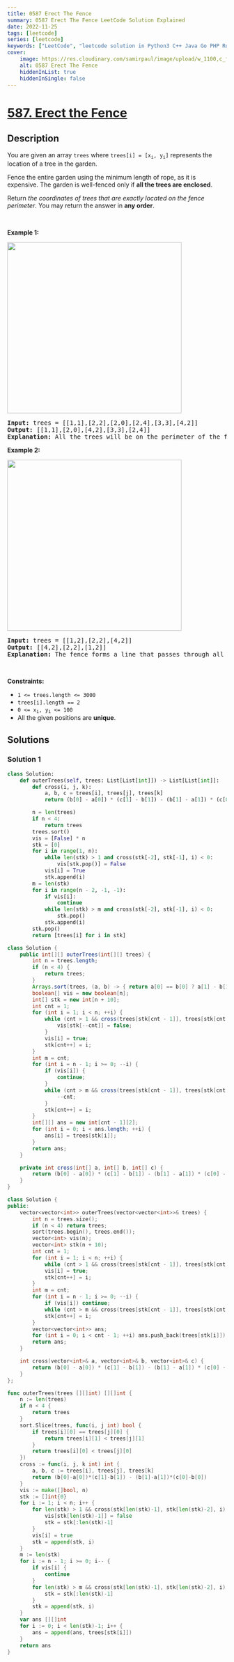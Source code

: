 ```yaml
---
title: 0587 Erect The Fence
summary: 0587 Erect The Fence LeetCode Solution Explained
date: 2022-11-25
tags: [leetcode]
series: [leetcode]
keywords: ["LeetCode", "leetcode solution in Python3 C++ Java Go PHP Ruby Swift TypeScript Rust C# JavaScript C", "0587 Erect The Fence LeetCode Solution Explained in all languages"]
cover:
    image: https://res.cloudinary.com/samirpaul/image/upload/w_1100,c_fit,co_rgb:FFFFFF,l_text:Arial_75_bold:0587 Erect The Fence - Solution Explained/problem-solving.webp
    alt: 0587 Erect The Fence
    hiddenInList: true
    hiddenInSingle: false
---
```



# [587. Erect the Fence](https://leetcode.com/problems/erect-the-fence)


## Description

<p>You are given an array <code>trees</code> where <code>trees[i] = [x<sub>i</sub>, y<sub>i</sub>]</code> represents the location of a tree in the garden.</p>

<p>Fence the entire garden using the minimum length of rope, as it is expensive. The garden is well-fenced only if <strong>all the trees are enclosed</strong>.</p>

<p>Return <em>the coordinates of trees that are exactly located on the fence perimeter</em>. You may return the answer in <strong>any order</strong>.</p>

<p>&nbsp;</p>
<p><strong class="example">Example 1:</strong></p>
<img alt="" src="https://fastly.jsdelivr.net/gh/doocs/leetcode@main/solution/0500-0599/0587.Erect%20the%20Fence/images/erect2-plane.jpg" style="width: 400px; height: 393px;" />
<pre>
<strong>Input:</strong> trees = [[1,1],[2,2],[2,0],[2,4],[3,3],[4,2]]
<strong>Output:</strong> [[1,1],[2,0],[4,2],[3,3],[2,4]]
<strong>Explanation:</strong> All the trees will be on the perimeter of the fence except the tree at [2, 2], which will be inside the fence.
</pre>

<p><strong class="example">Example 2:</strong></p>
<img alt="" src="https://fastly.jsdelivr.net/gh/doocs/leetcode@main/solution/0500-0599/0587.Erect%20the%20Fence/images/erect1-plane.jpg" style="width: 400px; height: 393px;" />
<pre>
<strong>Input:</strong> trees = [[1,2],[2,2],[4,2]]
<strong>Output:</strong> [[4,2],[2,2],[1,2]]
<strong>Explanation:</strong> The fence forms a line that passes through all the trees.
</pre>

<p>&nbsp;</p>
<p><strong>Constraints:</strong></p>

<ul>
	<li><code>1 &lt;= trees.length &lt;= 3000</code></li>
	<li><code>trees[i].length == 2</code></li>
	<li><code>0 &lt;= x<sub>i</sub>, y<sub>i</sub> &lt;= 100</code></li>
	<li>All the given positions are <strong>unique</strong>.</li>
</ul>

## Solutions

### Solution 1

<!-- tabs:start -->

```python
class Solution:
    def outerTrees(self, trees: List[List[int]]) -> List[List[int]]:
        def cross(i, j, k):
            a, b, c = trees[i], trees[j], trees[k]
            return (b[0] - a[0]) * (c[1] - b[1]) - (b[1] - a[1]) * (c[0] - b[0])

        n = len(trees)
        if n < 4:
            return trees
        trees.sort()
        vis = [False] * n
        stk = [0]
        for i in range(1, n):
            while len(stk) > 1 and cross(stk[-2], stk[-1], i) < 0:
                vis[stk.pop()] = False
            vis[i] = True
            stk.append(i)
        m = len(stk)
        for i in range(n - 2, -1, -1):
            if vis[i]:
                continue
            while len(stk) > m and cross(stk[-2], stk[-1], i) < 0:
                stk.pop()
            stk.append(i)
        stk.pop()
        return [trees[i] for i in stk]
```

```java
class Solution {
    public int[][] outerTrees(int[][] trees) {
        int n = trees.length;
        if (n < 4) {
            return trees;
        }
        Arrays.sort(trees, (a, b) -> { return a[0] == b[0] ? a[1] - b[1] : a[0] - b[0]; });
        boolean[] vis = new boolean[n];
        int[] stk = new int[n + 10];
        int cnt = 1;
        for (int i = 1; i < n; ++i) {
            while (cnt > 1 && cross(trees[stk[cnt - 1]], trees[stk[cnt - 2]], trees[i]) < 0) {
                vis[stk[--cnt]] = false;
            }
            vis[i] = true;
            stk[cnt++] = i;
        }
        int m = cnt;
        for (int i = n - 1; i >= 0; --i) {
            if (vis[i]) {
                continue;
            }
            while (cnt > m && cross(trees[stk[cnt - 1]], trees[stk[cnt - 2]], trees[i]) < 0) {
                --cnt;
            }
            stk[cnt++] = i;
        }
        int[][] ans = new int[cnt - 1][2];
        for (int i = 0; i < ans.length; ++i) {
            ans[i] = trees[stk[i]];
        }
        return ans;
    }

    private int cross(int[] a, int[] b, int[] c) {
        return (b[0] - a[0]) * (c[1] - b[1]) - (b[1] - a[1]) * (c[0] - b[0]);
    }
}
```

```cpp
class Solution {
public:
    vector<vector<int>> outerTrees(vector<vector<int>>& trees) {
        int n = trees.size();
        if (n < 4) return trees;
        sort(trees.begin(), trees.end());
        vector<int> vis(n);
        vector<int> stk(n + 10);
        int cnt = 1;
        for (int i = 1; i < n; ++i) {
            while (cnt > 1 && cross(trees[stk[cnt - 1]], trees[stk[cnt - 2]], trees[i]) < 0) vis[stk[--cnt]] = false;
            vis[i] = true;
            stk[cnt++] = i;
        }
        int m = cnt;
        for (int i = n - 1; i >= 0; --i) {
            if (vis[i]) continue;
            while (cnt > m && cross(trees[stk[cnt - 1]], trees[stk[cnt - 2]], trees[i]) < 0) --cnt;
            stk[cnt++] = i;
        }
        vector<vector<int>> ans;
        for (int i = 0; i < cnt - 1; ++i) ans.push_back(trees[stk[i]]);
        return ans;
    }

    int cross(vector<int>& a, vector<int>& b, vector<int>& c) {
        return (b[0] - a[0]) * (c[1] - b[1]) - (b[1] - a[1]) * (c[0] - b[0]);
    }
};
```

```go
func outerTrees(trees [][]int) [][]int {
	n := len(trees)
	if n < 4 {
		return trees
	}
	sort.Slice(trees, func(i, j int) bool {
		if trees[i][0] == trees[j][0] {
			return trees[i][1] < trees[j][1]
		}
		return trees[i][0] < trees[j][0]
	})
	cross := func(i, j, k int) int {
		a, b, c := trees[i], trees[j], trees[k]
		return (b[0]-a[0])*(c[1]-b[1]) - (b[1]-a[1])*(c[0]-b[0])
	}
	vis := make([]bool, n)
	stk := []int{0}
	for i := 1; i < n; i++ {
		for len(stk) > 1 && cross(stk[len(stk)-1], stk[len(stk)-2], i) < 0 {
			vis[stk[len(stk)-1]] = false
			stk = stk[:len(stk)-1]
		}
		vis[i] = true
		stk = append(stk, i)
	}
	m := len(stk)
	for i := n - 1; i >= 0; i-- {
		if vis[i] {
			continue
		}
		for len(stk) > m && cross(stk[len(stk)-1], stk[len(stk)-2], i) < 0 {
			stk = stk[:len(stk)-1]
		}
		stk = append(stk, i)
	}
	var ans [][]int
	for i := 0; i < len(stk)-1; i++ {
		ans = append(ans, trees[stk[i]])
	}
	return ans
}
```

<!-- tabs:end -->

<!-- end -->
